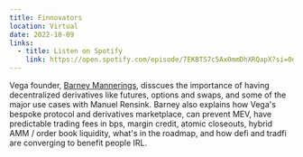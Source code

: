 ```yaml
---
title: Finnovators
location: Virtual
date: 2022-10-09
links:
  - title: Listen on Spotify
    link: https://open.spotify.com/episode/7EKBTS7c5Ax0mmDhXRQapX?si=0d46e828446a4f3b&nd=1
---
```


Vega founder, <a href="https://twitter.com/barnabee" target="_blank">Barney Mannerings</a>, disscues the importance of having decentralized derivatives like futures, options and swaps, and some of the major use cases with Manuel Rensink. Barney also explains how Vega's bespoke protocol and derivatives marketplace, can prevent MEV, have predictable trading fees in bps, margin credit, atomic closeouts, hybrid AMM / order book liquidity, what's in the roadmap, and how defi and tradfi are converging to benefit people IRL.


